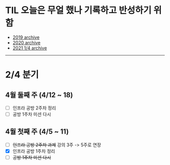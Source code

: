 # TIL 오늘은 무얼 했나 기록하고 반성하기 위함
- [2019 archive](https://github.com/nokchax/TIL/blob/master/archive/2019.md)
- [2020 archive](https://github.com/nokchax/TIL/blob/master/archive/2020.md)
- [2021 1/4 archive](https://github.com/nokchax/TIL/blob/master/archive/2021-first-quarter.md)
---
# 2/4 분기
## 4월 둘째 주 (4/12 ~ 18)
- [ ] 인프라 공방 2주차 정리
- [ ] 공방 1주차 미션 다시 

## 4월 첫째 주 (4/5 ~ 11)
- [ ] ~~인프라 공방 2주차 과제~~ 강의 3주 -> 5주로 연장
- [x] 인프라 공방 1주차 정리
- [ ] ~~공방 1주차 미션 다시~~ 

